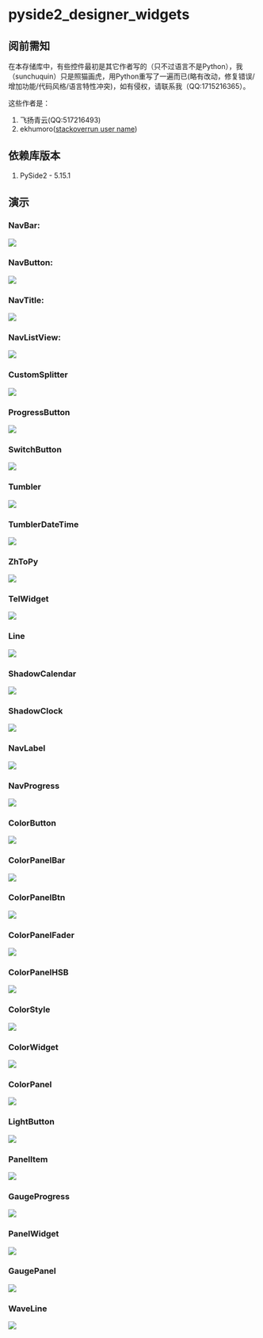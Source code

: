 # pyside2_designer_widgets

## 阅前需知

在本存储库中，有些控件最初是其它作者写的（只不过语言不是Python），我（sunchuquin）只是照猫画虎，用Python重写了一遍而已(略有改动，修复错误/增加功能/代码风格/语言特性冲突)，如有侵权，请联系我（QQ:1715216365）。

这些作者是：

1. 飞扬青云(QQ:517216493)
2. ekhumoro([stackoverrun user name](https://stackoverrun.com/cn/q/6014055))

## 依赖库版本
1. PySide2 - 5.15.1

## 演示

### NavBar:

![](./demo_pictures/NavBar.gif)

### NavButton:

![](./demo_pictures/NavButton.gif)

### NavTitle:
![](./demo_pictures/NavTitle.gif)

### NavListView:
![](./demo_pictures/NavListView.gif)

### CustomSplitter
![](./demo_pictures/CustomSplitter.gif)

### ProgressButton
![](./demo_pictures/ProgressButton.gif)

### SwitchButton
![](./demo_pictures/SwitchButton.gif)

### Tumbler
![](./demo_pictures/Tumbler.gif)

### TumblerDateTime
![](./demo_pictures/TumblerDateTime.gif)

### ZhToPy
![](./demo_pictures/ZhToPy.gif)

### TelWidget
![](./demo_pictures/TelWidget.gif)

### Line
![](./demo_pictures/Line.gif)

### ShadowCalendar
![](./demo_pictures/ShadowCalendar.gif)

### ShadowClock
![](./demo_pictures/ShadowClock.gif)

### NavLabel
![](./demo_pictures/NavLabel.gif)

### NavProgress
![](./demo_pictures/NavProgress.gif)

### ColorButton
![](./demo_pictures/ColorButton.gif)

### ColorPanelBar
![](./demo_pictures/ColorPanelBar.gif)

### ColorPanelBtn
![](./demo_pictures/ColorPanelBtn.gif)

### ColorPanelFader
![](./demo_pictures/ColorPanelFader.gif)

### ColorPanelHSB
![](./demo_pictures/ColorPanelHSB.gif)

### ColorStyle
![](./demo_pictures/ColorStyle.gif)

### ColorWidget
![](./demo_pictures/ColorWidget.gif)

### ColorPanel
![](./demo_pictures/ColorPanel.gif)

### LightButton
![](./demo_pictures/LightButton.gif)

### PanelItem
![](./demo_pictures/PanelItem.gif)

### GaugeProgress
![](./demo_pictures/GaugeProgress.gif)

### PanelWidget
![](./demo_pictures/PanelWidget.gif)

### GaugePanel
![](./demo_pictures/GaugePanel.gif)

### WaveLine
![](./demo_pictures/WaveLine.gif)
